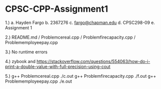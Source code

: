 # CPSC-CPP-Assignment1
1.) a. Hayden Fargo b. 2367276 c. fargo@chapman.edu d. CPSC298-09 e. Assignment 1

2.) README.md / Problemcereal.cpp / Problemfirecapacity.cpp / Problememployeepay.cpp

3.) No runtime errors

4.) zybook and https://stackoverflow.com/questions/554063/how-do-i-print-a-double-value-with-full-precision-using-cout

5.) g++ Problemcereal.cpp ./c.out
    g++ Problemfirecapacity.cpp ./f.out
    g++ Problememployeepay.cpp ./e.out
